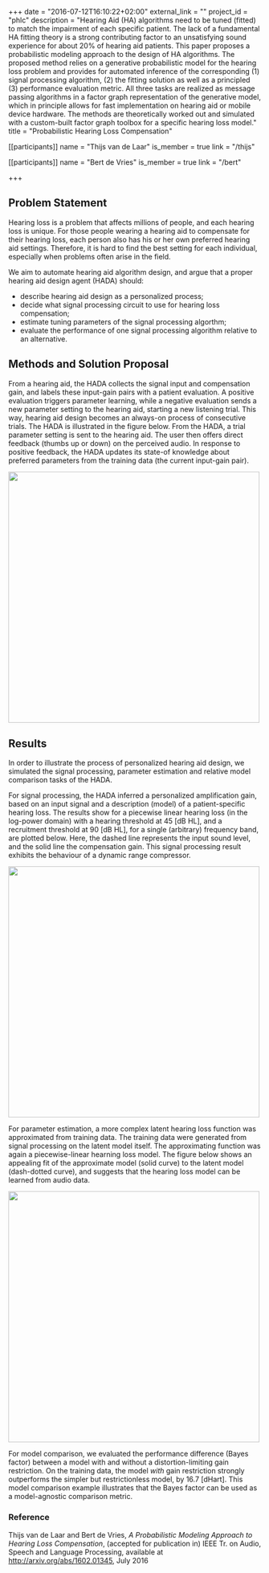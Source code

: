 +++
date = "2016-07-12T16:10:22+02:00"
external_link = ""
project_id = "phlc"
description = "Hearing Aid (HA) algorithms need to be tuned (fitted) to match the impairment of each specific patient. The lack of a fundamental HA fitting theory is a strong contributing factor to an unsatisfying sound experience for about 20% of hearing aid patients. This paper proposes a probabilistic modeling approach to the design of HA algorithms. The proposed method relies on a generative probabilistic model for the hearing loss problem and provides for automated inference of the corresponding (1) signal processing algorithm, (2) the fitting solution as well as a principled (3) performance evaluation metric. All three tasks are realized as message passing algorithms in a factor graph representation of the generative model, which in principle allows for fast implementation on hearing aid or mobile device hardware. The methods are theoretically worked out and simulated with a custom-built factor graph toolbox for a specific hearing loss model."
title = "Probabilistic Hearing Loss Compensation"

[[participants]]
    name = "Thijs van de Laar"
    is_member = true
    link = "/thijs"

[[participants]]
    name = "Bert de Vries"
    is_member = true
    link = "/bert"

+++


## Problem Statement

Hearing loss is a problem that affects millions of people, and each hearing loss is unique. For those people wearing a hearing aid to compensate for their hearing loss, each person also has his or her own preferred hearing aid settings. Therefore, it is hard to find the best setting for each individual, especially when problems often arise in the field.

We aim to automate hearing aid algorithm design, and argue that a proper hearing aid design agent (HADA) should:

- describe hearing aid design as a personalized process;
- decide what signal processing circuit to use for hearing loss compensation;
- estimate tuning parameters of the signal processing algorthm;
- evaluate the performance of one signal processing algorithm relative to an alternative.


## Methods and Solution Proposal

From a hearing aid, the HADA collects the signal input and compensation gain, and labels these input-gain pairs with a patient evaluation. A positive evaluation triggers parameter learning, while a negative evaluation sends a new parameter setting to the hearing aid, starting a new listening trial. This way, hearing aid design becomes an always-on process of consecutive trials. The HADA is illustrated in the figure below. From the HADA, a trial parameter setting is sent to the hearing aid. The user then offers direct feedback (thumbs up or down) on the perceived audio. In response to positive feedback, the HADA updates its state-of knowledge about preferred parameters from the training data (the current input-gain pair).

<img src="/img/projects/PHLC/PHLC-architecture.png" width="500px">


## Results

In order to illustrate the process of personalized hearing aid design, we simulated the signal processing, parameter estimation and relative model comparison tasks of the HADA.

For signal processing, the HADA inferred a personalized amplification gain, based on an input signal and a description (model) of a patient-specific hearing loss. The results show for a piecewise linear hearing loss (in the log-power domain) with a hearing threshold at 45 [dB HL], and a recruitment threshold at 90 [dB HL], for a single (arbitrary) frequency band, are plotted below. Here, the dashed line represents the input sound level, and the solid line the compensation gain. This signal processing result exhibits the behaviour of a dynamic range compressor. 

<img src="/img/projects/PHLC/SP.png" width="500px">

For parameter estimation, a more complex latent hearing loss function was approximated from training data. The training data were generated from signal processing on the latent model itself. The approximating function was again a piecewise-linear hearning loss model. The figure below shows an appealing fit of the approximate model (solid curve) to the latent model (dash-dotted curve), and suggests that the hearing loss model can be learned from audio data.

<img src="/img/projects/PHLC/PE_fit.png" width="500px">

For model comparison, we evaluated the performance difference (Bayes factor) between a model with and without a distortion-limiting gain restriction. On the training data, the model _with_ gain restriction strongly outperforms the simpler but restrictionless model, by 16.7 [dHart]. This model comparison example illustrates that the Bayes factor can be used as a model-agnostic comparison metric.


### Reference
Thijs van de Laar and Bert de Vries, _A Probabilistic Modeling Approach to Hearing Loss Compensation_, (accepted for publication in) IEEE Tr. on Audio, Speech and Language Processing, available at http://arxiv.org/abs/1602.01345, July 2016
